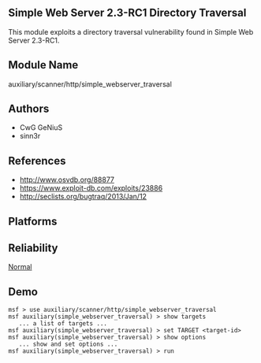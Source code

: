 ## Simple Web Server 2.3-RC1 Directory Traversal

This module exploits a directory traversal vulnerability 
found in Simple Web Server 2.3-RC1.


## Module Name
auxiliary/scanner/http/simple_webserver_traversal

## Authors
* CwG GeNiuS
* sinn3r


## References
* http://www.osvdb.org/88877
* https://www.exploit-db.com/exploits/23886
* http://seclists.org/bugtraq/2013/Jan/12




## Platforms


## Reliability
[Normal](https://github.com/rapid7/metasploit-framework/wiki/Exploit-Ranking)

## Demo

```
msf > use auxiliary/scanner/http/simple_webserver_traversal
msf auxiliary(simple_webserver_traversal) > show targets
   ... a list of targets ...
msf auxiliary(simple_webserver_traversal) > set TARGET <target-id>
msf auxiliary(simple_webserver_traversal) > show options
   ... show and set options ...
msf auxiliary(simple_webserver_traversal) > run
```
    
    